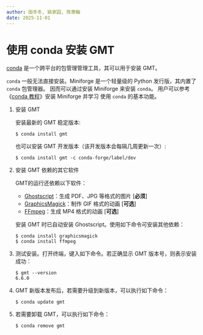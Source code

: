 ```yaml
---
author: 田冬冬, 姚家园, 陈箫翰
date: 2025-11-01
---
```


# 使用 conda 安装 GMT

[conda](https://docs.conda.io/en/latest/) 是一个跨平台的包管理管理工具，其可以用于安装 GMT。

`conda` 一般无法直接安装。Miniforge 是一个轻量级的 Python 发行版，其内置了 `conda` 包管理器。
因而可以通过安装 Miniforge 来安装 `conda`。
用户可以参考《[conda 教程](https://seismo-learn.org/software/conda/)》安装 Miniforge 并学习
使用 `conda` 的基本功能。

1. 安装 GMT

   安装最新的 GMT 稳定版本:
   ```
   $ conda install gmt
   ```

   也可以安装 GMT 开发版本（该开发版本会每隔几周更新一次）:
   ```
   $ conda install gmt -c conda-forge/label/dev
   ```

2. 安装 GMT 依赖的其它软件

   GMT的运行还依赖以下软件：

   - [Ghostscript](https://www.ghostscript.com/)：生成 PDF、JPG 等格式的图片 [**必须**]
   - [GraphicsMagick](http://www.graphicsmagick.org)：制作 GIF 格式的动画 [**可选**]
   - [FFmpeg](http://www.ffmpeg.org/)：生成 MP4 格式的动画 [**可选**]

   安装 GMT 时已自动安装 Ghostscript。使用如下命令可安装其他依赖：
   ```
   $ conda install graphicsmagick
   $ conda install ffmpeg
   ```

3. 测试安装。打开终端，键入如下命令。若正确显示 GMT 版本号，则表示安装成功：

   ```
   $ gmt --version
   6.6.0
   ```

4. GMT 新版本发布后，若需要升级到新版本，可以执行如下命令：

   ```
   $ conda update gmt
   ```

5. 若需要卸载 GMT，可以执行如下命令：

   ```
   $ conda remove gmt
   ```

